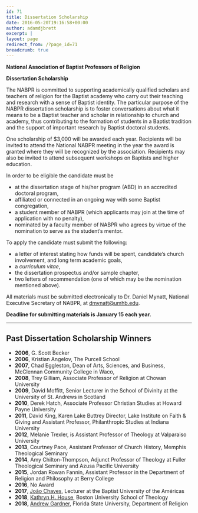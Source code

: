 ```yaml
---
id: 71
title: Dissertation Scholarship
date: 2016-05-20T19:16:58+00:00
author: adamdjbrett
excerpt: |
layout: page
redirect_from: /?page_id=71
breadcrumb: true
---
```

**National Association of Baptist Professors of Religion**

**Dissertation Scholarship**

The NABPR is committed to supporting academically qualified scholars and teachers of religion for the Baptist academy who carry out their teaching and research with a sense of Baptist identity. The particular purpose of the NABPR dissertation scholarship is to foster conversations about what it means to be a Baptist teacher and scholar in relationship to church and academy, thus contributing to the formation of students in a Baptist tradition and the support of important research by Baptist doctoral students.

One scholarship of $3,000 will be awarded each year. Recipients will be invited to attend the National NABPR meeting in the year the award is granted where they will be recognized by the association. Recipients may also be invited to attend subsequent workshops on Baptists and higher education.

In order to be eligible the candidate must be

  * at the dissertation stage of his/her program (ABD) in an accredited doctoral program,
  * affiliated or connected in an ongoing way with some Baptist congregation,
  * a student member of NABPR (which applicants may join at the time of application with no penalty),
  * nominated by a faculty member of NABPR who agrees by virtue of the nomination to serve as the student’s mentor.

To apply the candidate must submit the following:

  * a letter of interest stating how funds will be spent, candidate’s church involvement, and long term academic goals,
  * a _curriculum vitae_,
  * the dissertation prospectus and/or sample chapter,
  * two letters of recommendation (one of which may be the nomination mentioned above).

All materials must be submitted electronically to Dr. Daniel Mynatt, National Executive Secretary of NABPR, at <dmynatt@umhb.edu>.

**Deadline for submitting materials is January 15 each year.**

* * *

## Past Dissertation Scholarship Winners

<li style="list-style-type: none;">
  <ul>
    <li>
      <strong>2006</strong>, G. Scott Becker
    </li>
    <li>
      <strong>2006</strong>, Kristian Angelov, The Purcell School
    </li>
    <li>
      <strong>2007</strong>, Chad Eggleston, Dean of Arts, Sciences, and Business, McClennan Community College in Waco,
    </li>
    <li>
      <strong>2008</strong>, Trey Gilliam, Associate Professor of Religion at Chowan University
    </li>
    <li>
      <strong>2009</strong>, David Moffitt, Senior Lecturer in the School of Divinity at the University of St. Andrews in Scotland
    </li>
    <li>
      <strong>2010</strong>, Derek Hatch, Associate Professor Christian Studies at Howard Payne University
    </li>
    <li>
      <strong>2011</strong>, David King, Karen Lake Buttrey Director, Lake Institute on Faith & Giving and Assistant Professor, Philanthropic Studies at Indiana University
    </li>
    <li>
      <strong>2012</strong>, Melanie Trexler, is Assistant Professor of Theology at Valparaiso University
    </li>
    <li>
      <strong>2013</strong>, Courtney Pace, Assistant Professor of Church History, Memphis Theological Seminary
    </li>
    <li>
      <strong>2014</strong>, Amy Chilton-Thompson, Adjunct Professor of Theology at Fuller Theological Seminary and Azusa Pacific University
    </li>
    <li>
      <strong>2015</strong>, Jordan Rowan Fannin, Assistant Professor in the Department of Religion and Philosophy at Berry College
    </li>
    <li>
      <strong>2016</strong>, No Award
    </li>
    <li>
      <strong>2017</strong>, <a href="https://nabpr.org/announcing-dr-chaves-2018-nabpr-dissertation-fellowship/">João Chaves</a>, Lecturer at the Baptist University of the Américas
    </li>
    <li>
      <strong>2018</strong>, <a href="https://nabpr.org/congratulations-to-dissertation-scholarship-awardees-kathryn-house-andrew-gardner/">Kathryn H. House</a>, Boston University School of Theology
    </li>
    <li>
      <strong>2018, </strong><a href="https://nabpr.org/congratulations-to-dissertation-scholarship-awardees-kathryn-house-andrew-gardner/">Andrew Gardner</a>, Florida State University, Department of Religion
    </li>
  </ul>
</li>
